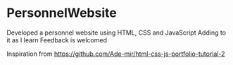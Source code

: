 # PersonnelWebsite

Developed a personnel website using HTML, CSS and JavaScript
Adding to it as I learn
Feedback is welcomed 

Inspiration from https://github.com/Ade-mir/html-css-js-portfolio-tutorial-2
